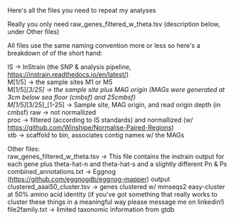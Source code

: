 Here's all the files you need to repeat my analyses

Really you only need raw_genes_filtered_w_theta.tsv (description below, under Other files)

All files use the same naming convention more or less so here's a breakdown of of the short hand:

IS -> InStrain (the SNP & analysis pipeline, https://instrain.readthedocs.io/en/latest/)<br>
M[1/5] -> the sample sites M1 or M5<br>
M[1/5]_[3/25] -> the sample site plus MAG origin (MAGs were generated at 3cm below sea floor (cmbsf) and 25cmbsf)<br>
M[1/5]_[3/25]_[1-25] -> Sample site, MAG origin, and read origin depth (in cmbsf)
raw -> not normallized<br>
proc -> filtered (according to IS standards) and normallized (w/ https://github.com/Winshipe/Normalise-Paired-Regions)<br>
stb -> scaffold to bin, associates contig names w/ the MAGs<br>


Other files:<br>
raw_genes_filtered_w_theta.tsv -> This file contains the instrain output for each gene plus theta-hat-n and theta-hat-s and a slightly different Pn & Ps <br>
combined_annotations.txt -> Eggnog (https://github.com/eggnogdb/eggnog-mapper) output<br>
clustered_aaai50_cluster.tsv -> genes clustered w/ mmseqs2 easy-cluster at 50% amino acid identity (if you've got something that really works to cluster these things in a meaningful way please message me on linkedin!)<br>
file2family.txt -> limited taxonomic information from gtdb<br>


